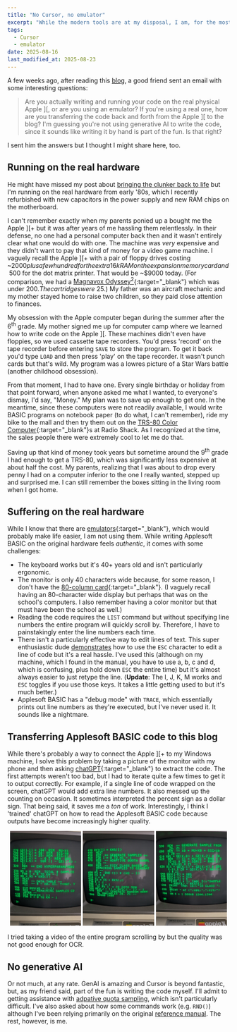 ```yaml
---
title: "No Cursor, no emulator"
excerpt: "While the modern tools are at my disposal, I am, for the most part, not using them."
tags:
  - Cursor
  - emulator
date: 2025-08-16
last_modified_at: 2025-08-23
---
```


A few weeks ago, after reading this [blog](/apple-2-blog/refactoring), a good friend sent an email with some interesting questions:

> Are you actually writing and running your code on the real physical Apple ]\[, or are you using an emulator? If you're using a real one, how are you transferring the code back and forth from the Apple ]\[ to the blog? I'm guessing you're not using generative AI to write the code, since it sounds like writing it by hand is part of the fun. Is that right?

I sent him the answers but I thought I might share here, too.

## Running on the real hardware

He might have missed my post about [bringing the clunker back to life](/apple-2-blog/revive) but I'm running on the real hardware from early '80s, which I recently refurbished with new capacitors in the power supply and new RAM chips on the motherboard.

I can't remember exactly when my parents ponied up a bought me the Apple ]\[+ but it was after years of me hassling them relentlessly. In their defense, no one had a personal computer back then and it wasn't entirely clear what one would do with one. The machine was _very_ expensive and they didn't want to pay that kind of money for a video game machine. I vaguely recall the Apple ]\[+ with a pair of floppy drives costing ~$2000 plus a few hundred for the extra 16k RAM on the expansion memory card and ~$500 for the dot matrix printer. That would be ~$9000 today. (For comparison, we had a [Magnavox Odyssey<sup>2</sup>](https://www.youtube.com/watch?v=DYVH2IHnH8U&t=300s){:target="_blank"} which was under $200. The cartridges were ~$25.) My father was an aircraft mechanic and my mother stayed home to raise two children, so they paid close attention to finances.

My obsession with the Apple computer began during the summer after the 6<sup>th</sup> grade. My mother signed me up for computer camp where we learned how to write code on the Apple ]\[. These machines didn't even have floppies, so we used cassette tape recorders. You'd press 'record' on the tape recorder before entering `SAVE` to store the program. To get it back you'd type `LOAD` and then press 'play' on the tape recorder. It wasn't punch cards but that's wild. My program was a lowres picture of a Star Wars battle (another childhood obsession).

From that moment, I had to have one. Every single birthday or holiday from that point forward, when anyone asked me what I wanted, to everyone's dismay, I'd say, "Money." My plan was to save up enough to get one. In the meantime, since these computers were not readily available, I would write BASIC programs on notebook paper (to do what, I can't remember), ride my bike to the mall and then try them out on the [TRS-80 Color Computer](https://en.wikipedia.org/wiki/TRS-80_Color_Computer){:target="_blank"}s at Radio Shack. As I recognized at the time, the sales people there were extremely cool to let me do that.

Saving up that kind of money took years but sometime around the 9<sup>th</sup> grade I had enough to get a TRS-80, which was significantly less expensive at about half the cost. My parents, realizing that I was about to drop every penny I had on a computer inferior to the one I really wanted, stepped up and surprised me. I can still remember the boxes sitting in the living room when I got home.

## Suffering on the real hardware

While I know that there are [emulators](https://www.applefritter.com/content/apple-ii-online-emulator-0){:target="_blank"}, which would probably make life easier, I am not using them. While writing Applesoft BASIC on the original hardware feels _authentic_, it comes with some challenges:

* The keyboard works but it's 40+ years old and isn't particularly ergonomic.
* The monitor is only 40 characters wide because, for some reason, I don't have the [80-column card](https://en.wikipedia.org/wiki/Apple_80-Column_Text_Card){:target="_blank"}. (I vaguely recall having an 80-character wide display but perhaps that was on the school's computers. I also remember having a color monitor but that must have been the school as well.)
* Reading the code requires the `LIST` command but without specifying line numbers the entire program will quickly scroll by. Therefore, I have to painstakingly enter the line numbers each time.
* There isn't a particularly effective way to edit lines of text. This super enthusiastic dude [demonstrates](https://youtu.be/PHfKCxjsmos?si=LbrDEIzWVNBPsF8K&t=108) how to use the `ESC` character to edit a line of code but it's a real hassle. I've used this (although on my machine, which I found in the manual, you have to use a, b, c and d, which is confusing, plus hold down `ESC` the entire time) but it's almost always easier to just retype the line. (**Update**: The I, J, K, M works and `ESC` toggles if you use those keys. It takes a little getting used to but it's much better.)
* Applesoft BASIC has a "debug mode" with `TRACE`, which essentially prints out line numbers as they're executed, but I've never used it. It sounds like a nightmare.

## Transferring Applesoft BASIC code to this blog

While there's probably a way to connect the Apple ]\[+ to my Windows machine, I solve this problem by taking a picture of the monitor with my phone and then asking [chatGPT](https://chatgpt.com/share/684f9647-c438-8010-86d6-a3eae68a7b7d){:target="_blank"} to extract the code. The first attempts weren't too bad, but I had to iterate quite a few times to get it to output correctly. For example, if a single line of code wrapped on the screen, chatGPT would add extra line numbers. It also messed up the counting on occasion. It sometimes interpreted the percent sign as a dollar sign. That being said, it saves me a _ton_ of work. Interestingly, I think I 'trained' chatGPT on how to read the Applesoft BASIC code because outputs have become increasingly higher quality.

<p align="middle">
  <img src="/assets/images/apple2/code-pic-1.jpg" width="32%"/>
  <img src="/assets/images/apple2/code-pic-2.jpg" width="32%"/> 
  <img src="/assets/images/apple2/code-pic-3.jpg" width="32%"/>
</p>

I tried taking a video of the entire program scrolling by but the quality was not good enough for OCR.

## No generative AI

Or not much, at any rate. GenAI is amazing and Cursor is beyond fantastic, but, as my friend said, part of the fun is writing the code myself. I'll admit to getting assistance with [adpative quota sampling](/apple-2-blog/refactoring#generating-the-samples), which isn't particularly difficult. I've also asked about how some commands work (e.g. `RND()`) although I've been relying primarily on the original [reference manual](/apple-2-blog/synthesizing-data). The rest, however, is me.